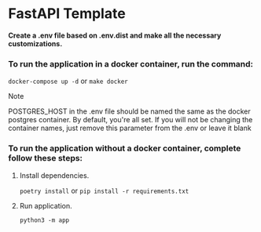 # FastAPI Template

**Create a .env file based on .env.dist and make all the necessary customizations.**

### To run the application in a docker container, run the command:
`docker-compose up -d` or `make docker`

> [!NOTE]
> POSTGRES_HOST in the .env file should be named the same as the docker postgres container.
> By default, you're all set. If you will not be changing the container names,
> just remove this parameter from the .env or leave it blank
>

### To run the application without a docker container, complete follow these steps:
1. Install dependencies.

    `poetry install` or `pip install -r requirements.txt`
2. Run application.

    `python3 -m app`
